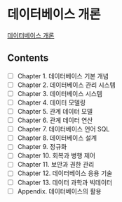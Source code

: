 # 데이터베이스 개론
[데이터베이스 개론](http://www.kyobobook.co.kr/product/detailViewKor.laf?ejkGb=KOR&mallGb=KOR&barcode=9791156644316&orderClick=LAG&Kc=)

## Contents
- [ ] Chapter 1. 데이터베이스 기본 개념  
- [ ] Chapter 2. 데이터베이스 관리 시스템   
- [ ] Chapter 3. 데이터베이스 시스템  
- [ ] Chapter 4. 데이터 모델링  
- [ ] Chapter 5. 관계 데이터 모델  
- [ ] Chapter 6. 관계 데이터 연산  
- [ ] Chapter 7. 데이터베이스 언어 SQL  
- [ ] Chapter 8. 데이터베이스 설계  
- [ ] Chapter 9. 정규화  
- [ ] Chapter 10. 회복과 병행 제어  
- [ ] Chapter 11. 보안과 권한 관리  
- [ ] Chapter 12. 데이터베이스 응용 기술  
- [ ] Chapter 13. 데이터 과학과 빅데이터  
- [ ] Appendix. 데이터베이스의 활용  